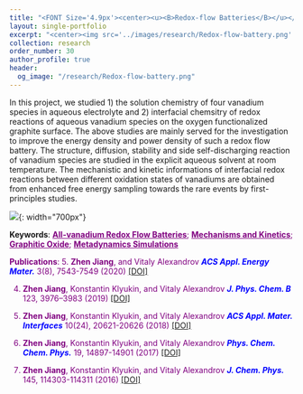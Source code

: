 ```yaml
---
title: "<FONT Size='4.9px'><center><u><B>Redox-flow Batteries</B></u></center></FONT>"
layout: single-portfolio
excerpt: "<center><img src='../images/research/Redox-flow-battery.png' style='width:200px;' alt=''></center>"
collection: research
order_number: 30
author_profile: true
header: 
  og_image: "/research/Redox-flow-battery.png"
---
```


In this project, we studied 1) the solution chemistry of four vanadium species in aqueous electrolyte and 2) interfacial chemsitry of redox reactions of aqueous vanadium species on the oxygen functionalized graphite surface. The above studies are mainly served for the investigation to improve the energy density and power density of such a redox flow battery. The structure, diffusion, stability and side self-discharging reaction of vanadium species are studied in the explicit aqueous solvent at room temperature. The mechanistic and kinetic informations of interfacial redox reactions between different oxidation states of vanadiums are obtained from enhanced free energy sampling towards the rare events by first-principles studies.

![]({{site.baseurl}}/images/research/sub/Redox-flow-battery-sub.jpg){: width="700px"}

**Keywords**: <FONT Color='purple'><u><B>All-vanadium Redox Flow Batteries</B></u>; <u><B>Mechanisms and Kinetics</B></u>; <u><B>Graphitic Oxide</B></u>; <u><B>Metadynamics Simulations</B></u>

**Publications**: 
5. **Zhen Jiang**, and Vitaly Alexandrov <span style="color: blue"><i><B>ACS Appl. Energy Mater.</B></i></span> 3(8), 7543-7549 (2020) <a href="https://pubs.acs.org/doi/10.1021/acsaem.0c00972"><u>[DOI]</u></a>

4. **Zhen Jiang**, Konstantin Klyukin, and Vitaly Alexandrov <span style="color: blue"><i><B>J. Phys. Chem. B</B></i></span> 123, 3976–3983 (2019) <a href="https://pubs.acs.org/doi/abs/10.1021/acs.jpcb.8b10980"><u>[DOI]</u></a>

3. **Zhen Jiang**, Konstantin Klyukin, and Vitaly Alexandrov <span style="color: blue"><i><B>ACS Appl. Mater. Interfaces</B></i></span> 10(24), 20621-20626 (2018) <a href="https://pubs.acs.org/doi/abs/10.1021/acsami.8b05864"><u>[DOI]</u></a> 

2. **Zhen Jiang**, Konstantin Klyukin, and Vitaly Alexandrov <span style="color: blue"><i><B>Phys. Chem. Chem. Phys.</B></i></span> 19, 14897-14901 (2017) <a href="https://pubs.rsc.org/en/content/articlelanding/2017/cp/c7cp02350b/unauth"><u>[DOI]</u></a> 

1. **Zhen Jiang**, Konstantin Klyukin, and Vitaly Alexandrov <span style="color: blue"><i><B>J. Chem. Phys.</B></i></span> 145, 114303-114311 (2016) <a href="https://aip.scitation.org/doi/abs/10.1063/1.4962748"><u>[DOI]</u></a>
